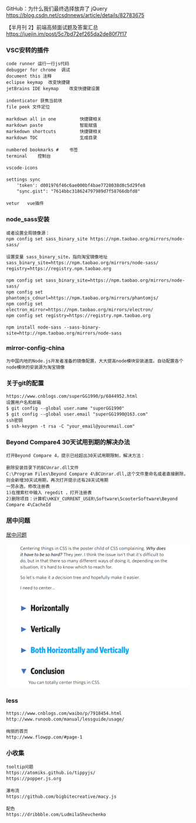 
GitHub：为什么我们最终选择放弃了 jQuery 
https://blog.csdn.net/csdnnews/article/details/82783675

【半月刊 2】前端高频面试题及答案汇总
https://juejin.im/post/5c7bd72ef265da2de80f7f17

### VSC安转的插件
    code runner 运行一行js代码
    debugger for chrome  调试
    document this 注释
    eclipse keymap  改变快捷键
    jetBrains IDE keymap    改变快捷键设置

    indenticator 获焦当前块
    file peek 文件定位

    markdown all in one         快捷键相关
    markdown paste              智能赋值
    markedown shortcuts         快捷键相关
    markdown TOC                生成目录

    numbered bookmarks #    书签
    terminal    控制台
    
    vscode-icons

    settings sync
        'token': d001976f46c6ae000bf4bae7728038d8c5d29fe8
        "sync.gist": "7614bbc318624797989d7f58766dbfd8"

    vetur   vue插件


### node_sass安装
    或者设置全局镜像源：
    npm config set sass_binary_site https://npm.taobao.org/mirrors/node-sass/

    设置变量 sass_binary_site，指向淘宝镜像地址
    sass_binary_site=https://npm.taobao.org/mirrors/node-sass/
    registry=https://registry.npm.taobao.org

    npm config set sass_binary_site=https://npm.taobao.org/mirrors/node-sass/
    npm config set phantomjs_cdnurl=https://npm.taobao.org/mirrors/phantomjs/
    npm config set electron_mirror=https://npm.taobao.org/mirrors/electron/
    npm config set registry=https://registry.npm.taobao.org
    
    npm install node-sass --sass-binary-site=http://npm.taobao.org/mirrors/node-sass


### mirror-config-china
    为中国内地的Node.js开发者准备的镜像配置，大大提高node模块安装速度。自动配置各个node模块的安装源为淘宝镜像


### 关于git的配置
    https://www.cnblogs.com/superGG1990/p/6844952.html
    设置用户名和邮箱
    $ git config --global user.name "superGG1990"
    $ git config --global user.email "superGG1990@163.com"
    ssh密钥
    $ ssh-keygen -t rsa -C "your_email@youremail.com"


### Beyond Compare4 30天试用到期的解决办法
    打开Beyond Compare 4，提示已经超出30天试用期限制，解决方法：

    删除安装目录下的BCUnrar.dll文件
    C:\Program Files\Beyond Compare 4\BCUnrar.dll,这个文件重命名或者直接删除，则会新增30天试用期，再次打开提示还有28天试用期
    一劳永逸，修改注册表
    1)在搜索栏中输入 regedit ，打开注册表
    2)删除项目：计算机\HKEY_CURRENT_USER\Software\ScooterSoftware\Beyond Compare 4\CacheId

### 居中问题
[居中问题](https://css-tricks.com/centering-css-complete-guide/)    

![](images/2018-12-19-17-49-37.png)

### less
    https://www.cnblogs.com/waibo/p/7918454.html
    http://www.runoob.com/manual/lessguide/usage/

    绚丽的首页
    http://www.flowpp.com/#page-1

### 小收集
    tooltip问题
    https://atomiks.github.io/tippyjs/
    https://popper.js.org

    瀑布流
    https://github.com/bigbitecreative/macy.js

    配色
    https://dribbble.com/LudmilaShevchenko
    